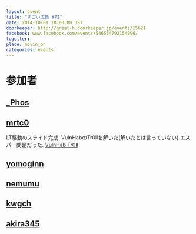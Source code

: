 ```yaml
---
layout: event
title: "すごい広島 #72"
date: 2014-10-01 18:00:00 JST
doorkeeper: http://great-h.doorkeeper.jp/events/15621
facebook: www.facebook.com/events/546554792154996/
togetter:
place: movin_on
categories: events
---
```


# 参加者


## [_Phos](http://twitter.com/_Phos)


## [mrtc0](http://twitter.com/mrtc0)

LT駆動のスライド完成.
VulnHabのTr0llを解いた(解いたとは言っていない)
エスパー問題だった.
[VulnHab Tr0ll](http://vulnhub.com/?q=secos&sort=date-asc&type=vm)


## [yomoginn](https://github.com/yomoginn)


## [nemumu](https://github.com/nemumu)


## [kwgch](https://github.com/kwgch)


## [akira345](https://github.com/akira345)
